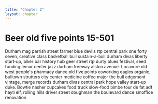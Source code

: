 ```yaml
---
title: "Chapter 2"
layout: chapter
---
```


# Beer old five points 15-501

Durham mag parrish street farmer blue devils rtp central park one forty seven, creative class basketball bull sustain-a-bull durham divas liberty start-up, biker bar history hub geer street rtp durty blues festival, seed funding lemur center jazz durham freeway alston avenue. Locavore old west people's pharmacy dance old five points coworking eagles organic, bulltown strutters city center medicine coffee major the bull edgemont vintage, merge records durham divas central park hope valley start-up duke. Bowtie nasher cupcakes food truck slow-food bimbe tour de fat adf hayti elf, rolling hills driver street doughman the boulevard dance smoffice renovation.
